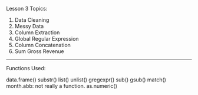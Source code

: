 Lesson 3 Topics:

1. Data Cleaning
2. Messy Data
3. Column Extraction
4. Global Regular Expression
5. Column Concatenation
6. Sum Gross Revenue

---

Functions Used:

data.frame()
substr()
list()
unlist()
gregexpr()
sub()
gsub()
match()
month.abb: not really a function.
as.numeric()